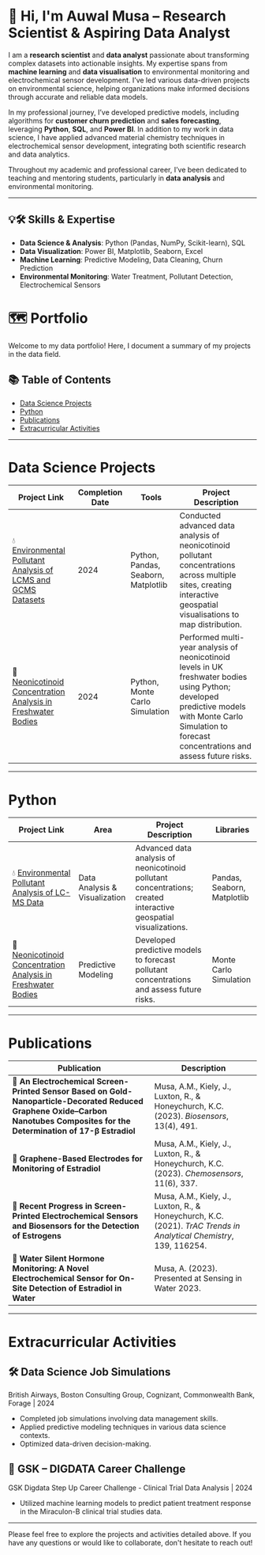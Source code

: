 # 👋 Hi, I'm Auwal Musa – Research Scientist & Aspiring Data Analyst

I am a **research scientist** and **data analyst** passionate about transforming complex datasets into actionable insights. My expertise spans from **machine learning** and **data visualisation** to environmental monitoring and electrochemical sensor development. I’ve led various data-driven projects on environmental science, helping organizations make informed decisions through accurate and reliable data models.

In my professional journey, I’ve developed predictive models, including algorithms for **customer churn prediction** and **sales forecasting**, leveraging **Python**, **SQL**, and **Power BI**. In addition to my work in data science, I have applied advanced material chemistry techniques in electrochemical sensor development, integrating both scientific research and data analytics.

Throughout my academic and professional career, I’ve been dedicated to teaching and mentoring students, particularly in **data analysis** and environmental monitoring.

---

## 💡🛠️ Skills & Expertise
- **Data Science & Analysis**: Python (Pandas, NumPy, Scikit-learn), SQL
- **Data Visualization**: Power BI, Matplotlib, Seaborn, Excel
- **Machine Learning**: Predictive Modeling, Data Cleaning, Churn Prediction
- **Environmental Monitoring**: Water Treatment, Pollutant Detection, Electrochemical Sensors




# 🗺 Portfolio

Welcome to my data portfolio! Here, I document a summary of my projects in the data field.

## 📚 Table of Contents
- [Data Science Projects](#data-science-projects)
- [Python](#python)
- [Publications](#publications)
- [Extracurricular Activities](#extracurricular-activities)

***

# Data Science Projects

| Project Link | Completion Date | Tools | Project Description | 
|---|---|---|---|
| 💧 [Environmental Pollutant Analysis of LCMS and GCMS Datasets ](#) | 2024 | Python, Pandas, Seaborn, Matplotlib | Conducted advanced data analysis of neonicotinoid pollutant concentrations across multiple sites, creating interactive geospatial visualisations to map distribution. |
| 🐝 [Neonicotinoid Concentration Analysis in Freshwater Bodies](https://github.com/auwalmusa/pesticide-data-analysis) | 2024 | Python, Monte Carlo Simulation | Performed multi-year analysis of neonicotinoid levels in UK freshwater bodies using Python; developed predictive models with Monte Carlo Simulation to forecast concentrations and assess future risks. |

***

# Python

| Project Link | Area | Project Description | Libraries |    
|---|---|---|---|
| 💧 [Environmental Pollutant Analysis of LC-MS Data](#) | Data Analysis & Visualization | Advanced data analysis of neonicotinoid pollutant concentrations; created interactive geospatial visualizations. | Pandas, Seaborn, Matplotlib |
| 🐝 [Neonicotinoid Concentration Analysis in Freshwater Bodies](https://github.com/auwalmusa/pesticide-data-analysis) | Predictive Modeling | Developed predictive models to forecast pollutant concentrations and assess future risks. | Monte Carlo Simulation |

***

# Publications

| Publication | Description |
|---|---|
| 📄 **An Electrochemical Screen-Printed Sensor Based on Gold-Nanoparticle-Decorated Reduced Graphene Oxide–Carbon Nanotubes Composites for the Determination of 17-β Estradiol** | Musa, A.M., Kiely, J., Luxton, R., & Honeychurch, K.C. (2023). *Biosensors*, 13(4), 491. |
| 📄 **Graphene-Based Electrodes for Monitoring of Estradiol** | Musa, A.M., Kiely, J., Luxton, R., & Honeychurch, K.C. (2023). *Chemosensors*, 11(6), 337. |
| 📄 **Recent Progress in Screen-Printed Electrochemical Sensors and Biosensors for the Detection of Estrogens** | Musa, A.M., Kiely, J., Luxton, R., & Honeychurch, K.C. (2021). *TrAC Trends in Analytical Chemistry*, 139, 116254. |
| 🎤 **Water Silent Hormone Monitoring: A Novel Electrochemical Sensor for On-Site Detection of Estradiol in Water** | Musa, A. (2023). Presented at Sensing in Water 2023. |

***

# Extracurricular Activities

## 🛠 Data Science Job Simulations
British Airways, Boston Consulting Group, Cognizant, Commonwealth Bank, Forage | 2024
- Completed job simulations involving data management skills.
- Applied predictive modeling techniques in various data science contexts.
- Optimized data-driven decision-making.

## 🧪 GSK – DIGDATA Career Challenge
GSK Digdata Step Up Career Challenge - Clinical Trial Data Analysis | 2024
- Utilized machine learning models to predict patient treatment response in the Miraculon-B clinical trial studies data.

***

Please feel free to explore the projects and activities detailed above. If you have any questions or would like to collaborate, don't hesitate to reach out!
